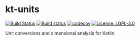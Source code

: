 # kt-units

[![Build Status](https://travis-ci.org/Octogonapus/kt-units.svg?branch=develop)](https://travis-ci.org/Octogonapus/kt-units)
[![Build status](https://ci.appveyor.com/api/projects/status/ejcuomseklhxej3y?svg=true)](https://ci.appveyor.com/project/Octogonapus/kt-units)
[![codecov](https://codecov.io/gh/Octogonapus/kt-units/branch/develop/graph/badge.svg)](https://codecov.io/gh/Octogonapus/kt-units)
[![License: LGPL-3.0](https://img.shields.io/github/license/Octogonapus/kt-units.svg)](https://img.shields.io/github/license/Octogonapus/kt-units.svg)

Unit conversions and dimensional analysis for Kotlin.
